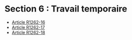 # Section 6 : Travail temporaire

* [Article R1262-16](./LEGIARTI000018537106.md)
* [Article R1262-17](./LEGIARTI000020397968.md)
* [Article R1262-18](./LEGIARTI000018537102.md)
